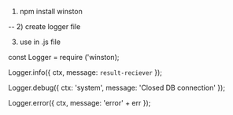 1) npm install winston

-- 
2) create logger file 

3) use in .js file

 const Logger = require ('winston);

  Logger.info({ ctx, message: `result-reciever` });


 Logger.debug({ ctx: 'system', message: 'Closed DB connection' });




 Logger.error({ ctx, message: 'error' + err });
